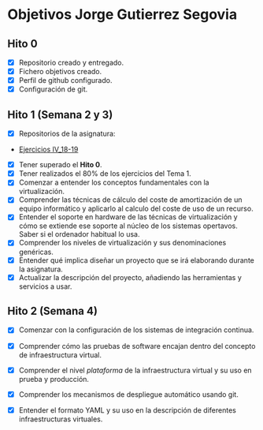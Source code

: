 Objetivos Jorge Gutierrez Segovia
============================

## Hito 0

- [x] Repositorio creado y entregado.
- [x] Fichero objetivos creado.
- [x] Perfil de github configurado.
- [x] Configuración de git.

## Hito 1 (Semana 2 y 3)

- [x] Repositorios de la asignatura:
- [Ejercicios IV_18-19](https://github.com/Saytes/EjerciciosIV-18-19)

- [x] Tener superado el **Hito 0**.
- [x] Tener realizados el 80% de los ejercicios del Tema 1.
- [x] Comenzar a entender los conceptos fundamentales con la virtualización.
- [x] Comprender las técnicas de cálculo del coste de amortización de un equipo informático y aplicarlo al calculo del coste de uso de un recurso.
- [x] Entender el soporte en hardware de las técnicas de virtualización y cómo se extiende ese soporte al núcleo 
de los sistemas opertavos. Saber si el ordenador habitual lo usa.
- [x] Comprender los niveles de virtualización y sus denominaciones genéricas.
- [x] Entender qué implica diseñar un proyecto que se irá elaborando durante la asignatura. 
- [x] Actualizar la descripción del proyecto, añadiendo las herramientas y servicios a usar. 

## Hito 2 (Semana 4)

- [x] Comenzar con la configuración de los sistemas de integración continua.
- [x] Comprender cómo las pruebas de software encajan dentro del concepto de infraestructura virtual.
- [x] Comprender el nivel *plataforma* de la infraestructura virtual y su uso en prueba y producción.
- [x] Comprender los mecanismos de despliegue automático usando git.
- [x] Entender el formato YAML y su uso en la descripción de diferentes infraestructuras virtuales.

